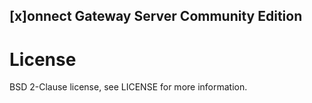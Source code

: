 ## [x]onnect Gateway Server Community Edition

# License

BSD 2-Clause license, see LICENSE for more information.
